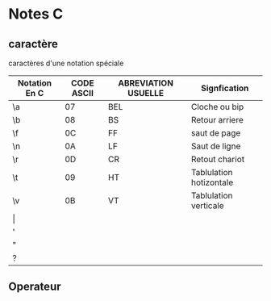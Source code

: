 # Notes C

## caractère

caractères d'une notation spéciale

|Notation En C | CODE ASCII| ABREVIATION USUELLE|Signfication|
|--------------|-----------|--------------------|------------|
|\a|07|BEL|Cloche ou bip|
|\b|08|BS|Retour arriere|
|\f|0C|FF|saut de page|
|\n|0A|LF|Saut de ligne|
|\r|0D|CR|Retout chariot|
|\t|09|HT|Tablulation hotizontale|
|\v|0B|VT|Tablulation verticale|
|\\||||
|\'||||
|\"||||
|\?||||

## Operateur 


